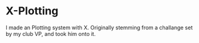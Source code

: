 # X-Plotting
I made an Plotting system with X. Originally stemming from a challange set by my club VP, and took him onto it. 
